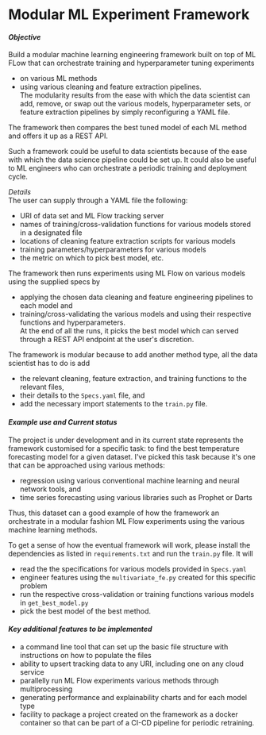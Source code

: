 # Modular ML Experiment Framework


#### _Objective_
Build a modular machine learning engineering framework built on top of ML FLow that can orchestrate training and hyperparameter tuning experiments   
- on various ML methods  
- using various cleaning and feature extraction pipelines.  
The modularity results from the ease with which the data scientist can add, remove, or swap out the various models, hyperparameter sets, or feature extraction pipelines by simply reconfiguring a YAML file. 

The framework then compares the best tuned model of each ML method and offers it up as a REST API. 

Such a framework could be useful to data scientists because of the ease with which the data science pipeline could be set up. It could also be useful to ML engineers who can orchestrate a periodic training and deployment cycle. 

_Details_  
The user can supply through a YAML file the following:  
- URI of data set and ML Flow tracking server  
- names of training/cross-validation functions for various models stored in a designated file  
- locations of cleaning feature extraction scripts for various models  
- training parameters/hyperparameters for various models  
- the metric on which to pick best model, etc.   

The framework then runs experiments using ML Flow on various models using the supplied specs by   
- applying the chosen data cleaning and feature engineering pipelines to each model and  
- training/cross-validating the various models and using their respective functions and hyperparameters.  
At the end of all the runs, it picks the best model which can served through a REST API endpoint at the user's discretion.  


The framework is modular because to add another method type, all the data scientist has to do is add   
- the relevant cleaning, feature extraction, and training functions to the relevant files,  
- their details to the `Specs.yaml` file, and  
- add the necessary import statements to the  `train.py` file.

#### _Example use and Current status_
The project is under development and in its current state represents the framework customised for a specific task: to find the best temperature forecasting model for a given dataset. I've picked this task because it's one that can be approached using various methods:  
- regression using various conventional machine learning and neural network tools, and   
- time series forecasting using various libraries such as Prophet or Darts

Thus, this dataset can a good example of how the framework an orchestrate in a modular fashion ML Flow experiments using the various machine learning methods. 

To get a sense of how the eventual framework will work, please install the dependencies as listed in `requirements.txt` and run the `train.py` file. It will  
- read the the specifications for various models provided in `Specs.yaml`  
- engineer features using the `multivariate_fe.py` created for this specific problem  
- run the respective cross-validation or training functions various models in `get_best_model.py`  
- pick the best model of the best method.   


#### _Key additional features to be implemented_
- a command line tool that can set up the basic file structure with instructions on how to populate the files  
- ability to upsert tracking data to any URI, including one on any cloud service  
- parallelly run ML Flow experiments various methods through multiprocessing  
- generating performance and explainability charts and for each model type  
- facility to package a project created on the framework as a docker container so that can be part of a CI-CD pipeline for periodic retraining. 
 


